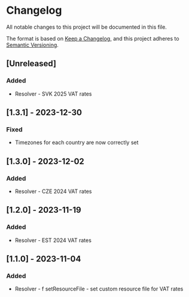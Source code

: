 # Changelog
All notable changes to this project will be documented in this file.

The format is based on [Keep a Changelog](https://keepachangelog.com/en/1.0.0/),
and this project adheres to [Semantic Versioning](https://semver.org/spec/v2.0.0.html).

## [Unreleased]

### Added
- Resolver - SVK 2025 VAT rates

## [1.3.1] - 2023-12-30

### Fixed
- Timezones for each country are now correctly set

## [1.3.0] - 2023-12-02

### Added
- Resolver - CZE 2024 VAT rates

## [1.2.0] - 2023-11-19

### Added
- Resolver - EST 2024 VAT rates

## [1.1.0] - 2023-11-04

### Added
- Resolver - f setResourceFile - set custom resource file for VAT rates
